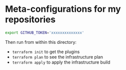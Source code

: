 # Meta-configurations for my repositories

```bash
export GITHUB_TOKEN='xxxxxxxxxxxxxx'
```

Then run from within this directory:

* `terraform init` to get the plugins
* `terraform plan` to see the infrastructure plan
* `terraform apply` to apply the infrastructure build
